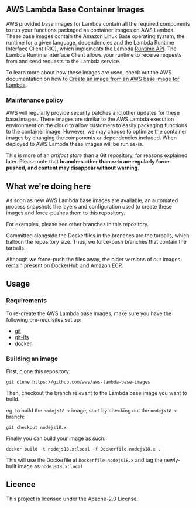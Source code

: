 ## AWS Lambda Base Container Images

AWS provided base images for Lambda contain all the required components to run your functions packaged as container images on AWS Lambda.
These base images contain the Amazon Linux Base operating system, the runtime for a given language, dependencies and the Lambda Runtime Interface Client (RIC), which implements the Lambda [Runtime API](https://docs.aws.amazon.com/lambda/latest/dg/runtimes-api.html).
The Lambda Runtime Interface Client allows your runtime to receive requests from and send requests to the Lambda service.

To learn more about how these images are used, check out the AWS documentation on how to [Create an image from an AWS base image for Lambda](https://docs.aws.amazon.com/lambda/latest/dg/images-create.html#images-create-1).

### Maintenance policy

AWS will regularly provide security patches and other updates for these base images.
These images are similar to the AWS Lambda execution environment on the cloud to allow customers to easily packaging functions to the container image.
However, we may choose to optimize the container images by changing the components or dependencies included.
When deployed to AWS Lambda these images will be run as-is.

This is more of an *artifact store* than a Git repository, for reasons explained later. Please note that **branches other than `main` are regularly force-pushed, and content may disappear without warning**.

## What we're doing here

As soon as new AWS Lambda base images are available, an automated process snapshots the layers and configuration used to create these images and force-pushes them to this repository.

For examples, please see other branches in this repository.

Committed alongside the Dockerfiles in the branches are the tarballs, which balloon the repository size. Thus, we force-push branches that contain the tarballs.

Although we force-push the files away, the older versions of our images remain present on DockerHub and Amazon ECR.

## Usage

### Requirements
To re-create the AWS Lambda base images, make sure you have the following pre-requisites set up:
- [git](https://git-scm.com/downloads)
- [git-lfs](https://git-lfs.github.com/)
- [docker](https://docs.docker.com/get-docker/)

### Building an image
First, clone this repository:
```
git clone https://github.com/aws/aws-lambda-base-images
```

Then, checkout the branch relevant to the Lambda base image you want to build.

eg. to build the `nodejs18.x` image, start by checking out the `nodejs18.x` branch:
```
git checkout nodejs18.x
```

Finally you can build your image as such:
```
docker build -t nodejs18.x:local -f Dockerfile.nodejs18.x .
```

This will use the Dockerfile at `Dockerfile.nodejs18.x` and tag the newly-built image as `nodejs18.x:local`.


## Licence

This project is licensed under the Apache-2.0 License.
